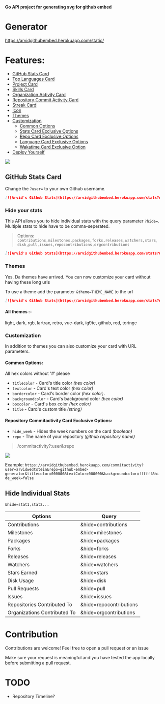 #### Go API project for generating svg for github embed

# Generator 
https://arvidgithubembed.herokuapp.com/static/



# Features:

- [GitHub Stats Card](#github-stats-card)
- [Top Languages Card](#top-languages-card)
- [Project Card](#project-card)
- [Skills Card](#skills-card)
- [Organization Activity Card](#org-activity-card)
- [Repository Commit Activity Card](#repo-commit-activity-card)
- [Streak Card](#streak-card)
- [Icon](#icon-card)
- [Themes](#themes)
- [Customization](#customization)
  - [Common Options](#common-options)
  - [Stats Card Exclusive Options](#stats-card-exclusive-options)
  - [Repo Card Exclusive Options](#repo-card-exclusive-options)
  - [Language Card Exclusive Options](#language-card-exclusive-options)
  - [Wakatime Card Exclusive Option](#wakatime-card-exclusive-options)
- [Deploy Yourself](#deploy-on-your-own-vercel-instance)


![](https://img.shields.io/github/go-mod/go-version/arvidwedtstein/github-embed-generator?style=for-the-badge)


## GitHub Stats Card

Change the `?user=` to your own Github username.

```md
[![Arvid's Github Stats](https://arvidgithubembed.herokuapp.com/stats?user=arvidwedtstein)]
```

### Hide your stats

This API allows you to hide individual stats with the query parameter `?hide=`. Multiple stats to hide have to be comma-seperated. 

> Options: `contributions,milestones,packages,forks,releases,watchers,stars,disk,pull,issues,repocontributions,orgcontributions`
   
```md
[![Arvid's Github Stats](https://arvidgithubembed.herokuapp.com/stats?user=arvidwedtstein&hide=contributions)]
```

### Themes

Yes. Da themes have arrived. You can now customize your card without having these long urls

To use a theme add the parameter `&theme=THEME_NAME` to the url

```md
[![Arvid's Github Stats](https://arvidgithubembed.herokuapp.com/stats?user=arvidwedtstein&theme=retro)]
```

#### All themes :-

light, dark, rgb, lartrax, retro, vue-dark, ig9te, github, red, toringe

### Customization

In addition to themes you can also customize your card with URL parameters.

#### Common Options:
All hex colors without '#' please
- `titlecolor` - Card's title color _(hex color)_
- `textcolor` - Card's text color _(hex color)_
- `bordercolor` - Card's border color _(hex color)_.
- `backgroundcolor` - Card's background color _(hex color)_ 
- `boxcolor` - Card's box color _(hex color)_
- `title` - Card's custom title _(string)_

#### Repository Commitactivity Card Exclusive Options:

- `hide_week` - Hides the week numbers on the card _(boolean)_
- `repo` - The name of your repository _(github repository name)_

> /commitactivity?:user&:repo

![](https://arvidgithubembed.herokuapp.com/commitactivity?user=arvidwedtstein&repo=github-embed-generator&titlecolor=333333&textColor=000000&backgroundcolor=ffffff&hide_week=false)

Example:
`https://arvidgithubembed.herokuapp.com/commitactivity?user=arvidwedtstein&repo=github-embed-generator&titlecolor=000000&textColor=000000&backgroundcolor=ffffff&hide_week=false`


## Hide Individual Stats

`&hide=stat1,stat2...`

<table>
   <thead>
      <tr>
         <th>Options</th>
         <th>Query</th>
      </tr>
   </thead>
   <tbody>
      <tr>
         <td>Contributions</td>
         <td>&hide=contributions</td>
      </tr>
      <tr>
         <td>Milestones</td>
         <td>&hide=milestones</td>
      </tr>
      <tr>
         <td>Packages</td>
         <td>&hide=packages</td>
      </tr>
      <tr>
         <td>Forks</td>
         <td>&hide=forks</td>
      </tr>
      <tr>
         <td>Releases</td>
         <td>&hide=releases</td>
      </tr>
      <tr>
         <td>Watchers</td>
         <td>&hide=watchers</td>
      </tr>
      <tr>
         <td>Stars Earned</td>
         <td>&hide=stars</td>
      </tr>
      <tr>
         <td>Disk Usage</td>
         <td>&hide=disk</td>
      </tr>
      <tr>
         <td>Pull Requests</td>
         <td>&hide=pull</td>
      </tr>
      <tr>
         <td>Issues</td>
         <td>&hide=issues</td>
      </tr>
      <tr>
         <td>Repositories Contributed To</td>
         <td>&hide=repocontributions</td>
      </tr>
      <tr>
         <td>Organizations Contributed To</td>
         <td>&hide=orgcontributions</td>
      </tr>
   </tbody>
</table>

# Contribution

Contributions are welcome!
Feel free to open a pull request or an issue

Make sure your request is meaningful and you have tested the app locally before submitting a pull request.




# TODO

- Repository Timeline?


